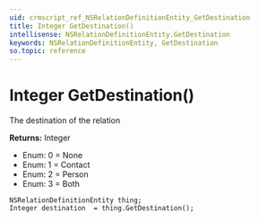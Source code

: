 ```yaml
---
uid: crmscript_ref_NSRelationDefinitionEntity_GetDestination
title: Integer GetDestination()
intellisense: NSRelationDefinitionEntity.GetDestination
keywords: NSRelationDefinitionEntity, GetDestination
so.topic: reference
---
```


# Integer GetDestination()

The destination of the relation

**Returns:** Integer

* Enum: 0 = None
* Enum: 1 = Contact
* Enum: 2 = Person
* Enum: 3 = Both

```crmscript
NSRelationDefinitionEntity thing;
Integer destination  = thing.GetDestination();
```

